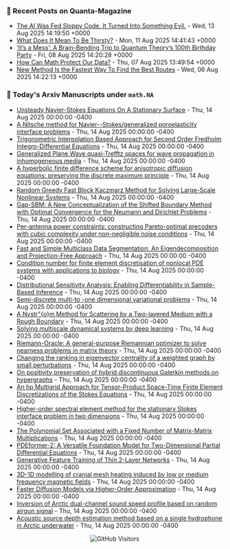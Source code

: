 ### 📝 Recent Posts on Quanta-Magazine
<!-- quanta starts -->
* <a href="https://www.quantamagazine.org/the-ai-was-fed-sloppy-code-it-turned-into-something-evil-20250813/">The AI Was Fed Sloppy Code. It Turned Into Something Evil.</a> - Wed, 13 Aug 2025 14:19:50 +0000
* <a href="https://www.quantamagazine.org/what-does-it-mean-to-be-thirsty-20250811/">What Does It Mean To Be Thirsty?</a> - Mon, 11 Aug 2025 14:41:43 +0000
* <a href="https://www.quantamagazine.org/its-a-mess-a-brain-bending-trip-to-quantum-theorys-100th-birthday-party-20250808/">‘It’s a Mess’: A Brain-Bending Trip to Quantum Theory’s 100th Birthday Party</a> - Fri, 08 Aug 2025 14:20:28 +0000
* <a href="https://www.quantamagazine.org/how-can-math-protect-our-data-20250807/">How Can Math Protect Our Data?</a> - Thu, 07 Aug 2025 13:49:54 +0000
* <a href="https://www.quantamagazine.org/new-method-is-the-fastest-way-to-find-the-best-routes-20250806/">New Method Is the Fastest Way To Find the Best Routes</a> - Wed, 06 Aug 2025 14:22:13 +0000
<!-- quanta ends -->


### 📝 Today's Arxiv Manuscripts under ``math.NA``
<!-- arxiv-math-na starts -->
* <a href="https://arxiv.org/abs/2508.09266">Unsteady Navier-Stokes Equations On A Stationary Surface</a> - Thu, 14 Aug 2025 00:00:00 -0400
* <a href="https://arxiv.org/abs/2508.09388">A Nitsche method for Navier--Stokes/generalized poroelasticity interface problems</a> - Thu, 14 Aug 2025 00:00:00 -0400
* <a href="https://arxiv.org/abs/2508.09413">Trigonometric Interpolation Based Approach for Second Order Fredholm Integro-Differential Equations</a> - Thu, 14 Aug 2025 00:00:00 -0400
* <a href="https://arxiv.org/abs/2508.09435">Generalized Plane Wave quasi-Trefftz spaces for wave propagation in inhomogeneous media</a> - Thu, 14 Aug 2025 00:00:00 -0400
* <a href="https://arxiv.org/abs/2508.09509">A hyperbolic finite difference scheme for anisotropic diffusion equations: preserving the discrete maximum principle</a> - Thu, 14 Aug 2025 00:00:00 -0400
* <a href="https://arxiv.org/abs/2508.09596">Random Greedy Fast Block Kaczmarz Method for Solving Large-Scale Nonlinear Systems</a> - Thu, 14 Aug 2025 00:00:00 -0400
* <a href="https://arxiv.org/abs/2508.09613">Gap-SBM: A New Conceptualization of the Shifted Boundary Method with Optimal Convergence for the Neumann and Dirichlet Problems</a> - Thu, 14 Aug 2025 00:00:00 -0400
* <a href="https://arxiv.org/abs/2508.09646">Per-antenna power constraints: constructing Pareto-optimal precoders with cubic complexity under non-negligible noise conditions</a> - Thu, 14 Aug 2025 00:00:00 -0400
* <a href="https://arxiv.org/abs/2508.09738">Fast and Simple Multiclass Data Segmentation: An Eigendecomposition and Projection-Free Approach</a> - Thu, 14 Aug 2025 00:00:00 -0400
* <a href="https://arxiv.org/abs/2508.09781">Condition number for finite element discretisation of nonlocal PDE systems with applications to biology</a> - Thu, 14 Aug 2025 00:00:00 -0400
* <a href="https://arxiv.org/abs/2508.09347">Distributional Sensitivity Analysis: Enabling Differentiability in Sample-Based Inference</a> - Thu, 14 Aug 2025 00:00:00 -0400
* <a href="https://arxiv.org/abs/2508.09490">Semi-discrete multi-to -one dimensional variational problems</a> - Thu, 14 Aug 2025 00:00:00 -0400
* <a href="https://arxiv.org/abs/2303.02339">A Nystr"{o}m Method for Scattering by a Two-layered Medium with a Rough Boundary</a> - Thu, 14 Aug 2025 00:00:00 -0400
* <a href="https://arxiv.org/abs/2401.01220">Solving multiscale dynamical systems by deep learning</a> - Thu, 14 Aug 2025 00:00:00 -0400
* <a href="https://arxiv.org/abs/2407.03957">Riemann-Oracle: A general-purpose Riemannian optimizer to solve nearness problems in matrix theory</a> - Thu, 14 Aug 2025 00:00:00 -0400
* <a href="https://arxiv.org/abs/2501.10745">Changing the ranking in eigenvector centrality of a weighted graph by small perturbations</a> - Thu, 14 Aug 2025 00:00:00 -0400
* <a href="https://arxiv.org/abs/2502.07976">On positivity preservation of hybrid discontinuous Galerkin methods on hypergraphs</a> - Thu, 14 Aug 2025 00:00:00 -0400
* <a href="https://arxiv.org/abs/2502.09159">An hp Multigrid Approach for Tensor-Product Space-Time Finite Element Discretizations of the Stokes Equations</a> - Thu, 14 Aug 2025 00:00:00 -0400
* <a href="https://arxiv.org/abs/2502.20039">Higher-order spectral element method for the stationary Stokes interface problem in two dimensions</a> - Thu, 14 Aug 2025 00:00:00 -0400
* <a href="https://arxiv.org/abs/2504.01500">The Polynomial Set Associated with a Fixed Number of Matrix-Matrix Multiplications</a> - Thu, 14 Aug 2025 00:00:00 -0400
* <a href="https://arxiv.org/abs/2507.15409">PDEformer-2: A Versatile Foundation Model for Two-Dimensional Partial Differential Equations</a> - Thu, 14 Aug 2025 00:00:00 -0400
* <a href="https://arxiv.org/abs/2411.06848">Generative Feature Training of Thin 2-Layer Networks</a> - Thu, 14 Aug 2025 00:00:00 -0400
* <a href="https://arxiv.org/abs/2504.16600">3D-1D modelling of cranial mesh heating induced by low or medium frequency magnetic fields</a> - Thu, 14 Aug 2025 00:00:00 -0400
* <a href="https://arxiv.org/abs/2506.24042">Faster Diffusion Models via Higher-Order Approximation</a> - Thu, 14 Aug 2025 00:00:00 -0400
* <a href="https://arxiv.org/abs/2508.07152">Inversion of Arctic dual-channel sound speed profile based on random airgun signal</a> - Thu, 14 Aug 2025 00:00:00 -0400
* <a href="https://arxiv.org/abs/2508.07157">Acoustic source depth estimation method based on a single hydrophone in Arctic underwater</a> - Thu, 14 Aug 2025 00:00:00 -0400
<!-- arxiv-math-na ends -->

<div align="center">
  
![GitHub Visitors](https://api.visitorbadge.io/api/visitors?path=https%3A%2F%2Fgithub.com%2Flowrank&label=profile%20views&labelColor=%231e1e2e&countColor=%23cba6f7)



</div>
